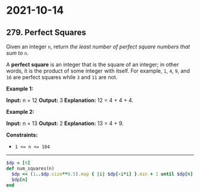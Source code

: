 # 2021-10-14

## 279. Perfect Squares

Given an integer `n`, return _the least number of perfect square numbers that sum to_ `n`.

A **perfect square** is an integer that is the square of an integer; in other words, it is the product of some integer with itself. For example, `1`, `4`, `9`, and `16` are perfect squares while `3` and `11` are not.

**Example 1:**

**Input:** n = 12
**Output:** 3
**Explanation:** 12 = 4 + 4 + 4.

**Example 2:**

**Input:** n = 13
**Output:** 2
**Explanation:** 13 = 4 + 9.

**Constraints:**

- `1 <= n <= 104`

---

```ruby
$dp = [0]
def num_squares(n)
  $dp << (1..$dp.size**0.5).map { |i| $dp[-i*i] }.min + 1 until $dp[n]
  $dp[n]
end
```
